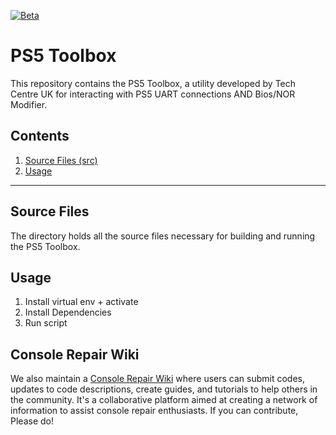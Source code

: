[![Beta](https://img.shields.io/badge/Status-Beta-yellow)](https://github.com/FullSnackWebDevClayton/PS5-UART-TOOL)

# PS5 Toolbox

This repository contains the PS5 Toolbox, a utility developed by Tech Centre UK for interacting with PS5 UART connections AND Bios/NOR Modifier.

## Contents

1. [Source Files (src)](#source-files)
2. [Usage](#usage)

---

## Source Files

The directory holds all the source files necessary for building and running the PS5 Toolbox.

## Usage

1. Install virtual env + activate
2. Install Dependencies
3. Run script


## Console Repair Wiki

We also maintain a [Console Repair Wiki](http://www.consolerepair.wiki/) where users can submit codes, updates to code descriptions, create guides, and tutorials to help others in the community. It's a collaborative platform aimed at creating a network of information to assist console repair enthusiasts. If you can contribute, Please do!

